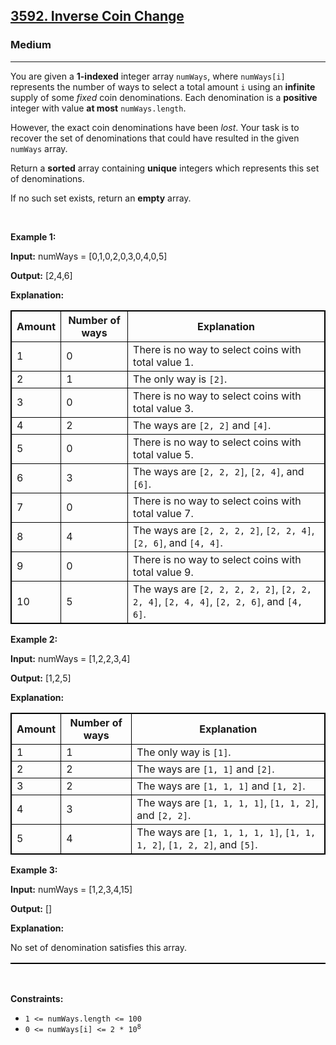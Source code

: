 <h2><a href="https://leetcode.com/problems/inverse-coin-change/">3592. Inverse Coin Change</a></h2><h3>Medium</h3><hr><p>You are given a <strong>1-indexed</strong> integer array <code>numWays</code>, where <code>numWays[i]</code> represents the number of ways to select a total amount <code>i</code> using an <strong>infinite</strong> supply of some <em>fixed</em> coin denominations. Each denomination is a <strong>positive</strong> integer with value <strong>at most</strong> <code>numWays.length</code>.</p>

<p>However, the exact coin denominations have been <em>lost</em>. Your task is to recover the set of denominations that could have resulted in the given <code>numWays</code> array.</p>

<p>Return a <strong>sorted</strong> array containing <strong>unique</strong> integers which represents this set of denominations.</p>

<p>If no such set exists, return an <strong>empty</strong> array.</p>

<p>&nbsp;</p>
<p><strong class="example">Example 1:</strong></p>

<div class="example-block">
<p><strong>Input:</strong> <span class="example-io">numWays = [0,1,0,2,0,3,0,4,0,5]</span></p>

<p><strong>Output:</strong> <span class="example-io">[2,4,6]</span></p>

<p><strong>Explanation:</strong></p>

<table style="border: 1px solid black;">
	<tbody>
		<tr>
			<th style="border: 1px solid black;">Amount</th>
			<th style="border: 1px solid black;">Number of ways</th>
			<th style="border: 1px solid black;">Explanation</th>
		</tr>
		<tr>
			<td style="border: 1px solid black;">1</td>
			<td style="border: 1px solid black;">0</td>
			<td style="border: 1px solid black;">There is no way to select coins with total value 1.</td>
		</tr>
		<tr>
			<td style="border: 1px solid black;">2</td>
			<td style="border: 1px solid black;">1</td>
			<td style="border: 1px solid black;">The only way is <code>[2]</code>.</td>
		</tr>
		<tr>
			<td style="border: 1px solid black;">3</td>
			<td style="border: 1px solid black;">0</td>
			<td style="border: 1px solid black;">There is no way to select coins with total value 3.</td>
		</tr>
		<tr>
			<td style="border: 1px solid black;">4</td>
			<td style="border: 1px solid black;">2</td>
			<td style="border: 1px solid black;">The ways are <code>[2, 2]</code> and <code>[4]</code>.</td>
		</tr>
		<tr>
			<td style="border: 1px solid black;">5</td>
			<td style="border: 1px solid black;">0</td>
			<td style="border: 1px solid black;">There is no way to select coins with total value 5.</td>
		</tr>
		<tr>
			<td style="border: 1px solid black;">6</td>
			<td style="border: 1px solid black;">3</td>
			<td style="border: 1px solid black;">The ways are <code>[2, 2, 2]</code>, <code>[2, 4]</code>, and <code>[6]</code>.</td>
		</tr>
		<tr>
			<td style="border: 1px solid black;">7</td>
			<td style="border: 1px solid black;">0</td>
			<td style="border: 1px solid black;">There is no way to select coins with total value 7.</td>
		</tr>
		<tr>
			<td style="border: 1px solid black;">8</td>
			<td style="border: 1px solid black;">4</td>
			<td style="border: 1px solid black;">The ways are <code>[2, 2, 2, 2]</code>, <code>[2, 2, 4]</code>, <code>[2, 6]</code>, and <code>[4, 4]</code>.</td>
		</tr>
		<tr>
			<td style="border: 1px solid black;">9</td>
			<td style="border: 1px solid black;">0</td>
			<td style="border: 1px solid black;">There is no way to select coins with total value 9.</td>
		</tr>
		<tr>
			<td style="border: 1px solid black;">10</td>
			<td style="border: 1px solid black;">5</td>
			<td style="border: 1px solid black;">The ways are <code>[2, 2, 2, 2, 2]</code>, <code>[2, 2, 2, 4]</code>, <code>[2, 4, 4]</code>, <code>[2, 2, 6]</code>, and <code>[4, 6]</code>.</td>
		</tr>
	</tbody>
</table>
<strong class="example">Example 2:</strong>

<div class="example-block">
<p><strong>Input:</strong> <span class="example-io">numWays = [1,2,2,3,4]</span></p>

<p><strong>Output:</strong> <span class="example-io">[1,2,5]</span></p>

<p><strong>Explanation:</strong></p>

<table style="border: 1px solid black;">
	<tbody>
		<tr>
			<th style="border: 1px solid black;">Amount</th>
			<th style="border: 1px solid black;">Number of ways</th>
			<th style="border: 1px solid black;">Explanation</th>
		</tr>
		<tr>
			<td style="border: 1px solid black;">1</td>
			<td style="border: 1px solid black;">1</td>
			<td style="border: 1px solid black;">The only way is <code>[1]</code>.</td>
		</tr>
		<tr>
			<td style="border: 1px solid black;">2</td>
			<td style="border: 1px solid black;">2</td>
			<td style="border: 1px solid black;">The ways are <code>[1, 1]</code> and <code>[2]</code>.</td>
		</tr>
		<tr>
			<td style="border: 1px solid black;">3</td>
			<td style="border: 1px solid black;">2</td>
			<td style="border: 1px solid black;">The ways are <code>[1, 1, 1]</code> and <code>[1, 2]</code>.</td>
		</tr>
		<tr>
			<td style="border: 1px solid black;">4</td>
			<td style="border: 1px solid black;">3</td>
			<td style="border: 1px solid black;">The ways are <code>[1, 1, 1, 1]</code>, <code>[1, 1, 2]</code>, and <code>[2, 2]</code>.</td>
		</tr>
		<tr>
			<td style="border: 1px solid black;">5</td>
			<td style="border: 1px solid black;">4</td>
			<td style="border: 1px solid black;">The ways are <code>[1, 1, 1, 1, 1]</code>, <code>[1, 1, 1, 2]</code>, <code>[1, 2, 2]</code>, and <code>[5]</code>.</td>
		</tr>
	</tbody>
</table>
</div>

<p><strong class="example">Example 3:</strong></p>

<div class="example-block">
<p><strong>Input:</strong> <span class="example-io">numWays = [1,2,3,4,15]</span></p>

<p><strong>Output:</strong> <span class="example-io">[]</span></p>

<p><strong>Explanation:</strong></p>

<p>No set of denomination satisfies this array.</p>
</div>

<table style="border: 1px solid black;">
</table>
</div>

<p>&nbsp;</p>
<p><strong>Constraints:</strong></p>

<ul>
	<li><code>1 &lt;= numWays.length &lt;= 100</code></li>
	<li><code>0 &lt;= numWays[i] &lt;= 2 * 10<sup>8</sup></code></li>
</ul>
